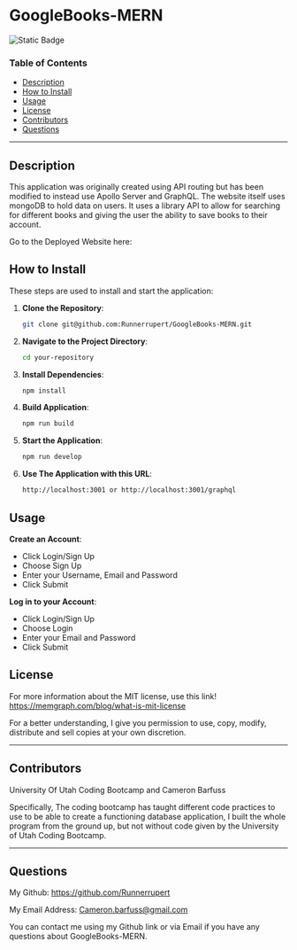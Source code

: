 # GoogleBooks-MERN

![Static Badge](https://img.shields.io/badge/MIT%20License-blue)

### Table of Contents
- [Description](#description)
- [How to Install](#how-to-install)
- [Usage](#usage)
- [License](#license)
- [Contributors](#contributors)
- [Questions](#questions)

---

## Description

This application was originally created using API routing but has been modified to instead use Apollo Server and GraphQL. The website itself uses mongoDB to hold data on users. It uses a library API to allow for searching for different books and giving the user the ability to save books to their account.

Go to the Deployed Website here: 

## How to Install

These steps are used to install and start the application:

1. **Clone the Repository**:

   ```bash
   git clone git@github.com:Runnerrupert/GoogleBooks-MERN.git
   ```

2. **Navigate to the Project Directory**:

   ```bash
   cd your-repository
   ```

3. **Install Dependencies**:

   ```bash
   npm install
   ```
4. **Build Application**:

   ```bash
   npm run build
   ```
   
5. **Start the Application**:
   ```bash
   npm run develop
   ```
6. **Use The Application with this URL**:

   ```bash
   http://localhost:3001 or http://localhost:3001/graphql
   ```

## Usage

**Create an Account**:

   - Click Login/Sign Up
   - Choose Sign Up
   - Enter your Username, Email and Password
   - Click Submit
   

**Log in to your Account**:

   - Click Login/Sign Up
   - Choose Login
   - Enter your Email and Password
   - Click Submit

## License

For more information about the MIT license, use this link!
 https://memgraph.com/blog/what-is-mit-license

For a better understanding, I give you permission to use, copy, modify, distribute and sell copies at your own discretion.

---

## Contributors

University Of Utah Coding Bootcamp and Cameron Barfuss

Specifically, The coding bootcamp has taught different code practices to use to be able to create a functioning database application, I built the whole program from the ground up, but not without code given by the University of Utah Coding Bootcamp.

---

## Questions

My Github: https://github.com/Runnerrupert

My Email Address: Cameron.barfuss@gmail.com

You can contact me using my Github link or via Email if you have any questions about GoogleBooks-MERN.